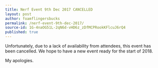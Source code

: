 ```yaml
---
title: Nerf Event 9th Dec 2017 CANCELLED
layout: post
author: foamflingersbucks
permalink: /nerf-event-9th-dec-2017/
source-id: 1G-4naOG51L-2qN6d-vHD6z_zDfMCPRookKFlcuJ6rQ4
published: true
---
```

Unfortunately, due to a lack of availability from attendees, this event has been cancelled. We hope to have a new event ready for the start of 2018.

My apologies.
